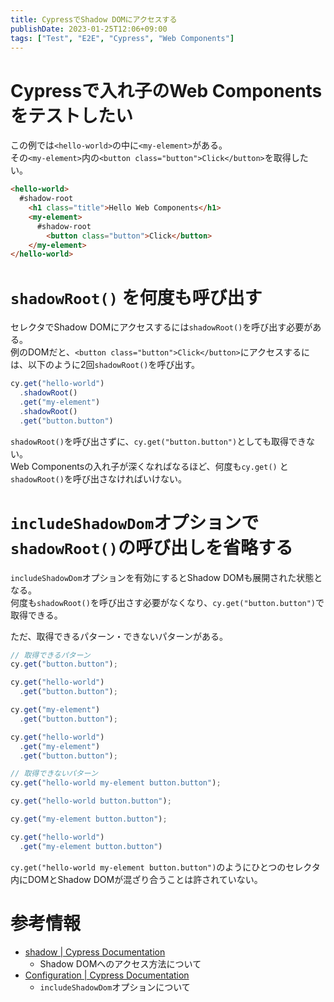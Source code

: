 ```yaml
---
title: CypressでShadow DOMにアクセスする
publishDate: 2023-01-25T12:06+09:00
tags: ["Test", "E2E", "Cypress", "Web Components"]
---
```


# Cypressで入れ子のWeb Componentsをテストしたい

この例では`<hello-world>`の中に`<my-element>`がある。  
その`<my-element>`内の`<button class="button">Click</button>`を取得したい。

```html
<hello-world>
  #shadow-root
    <h1 class="title">Hello Web Components</h1>
    <my-element>
      #shadow-root
        <button class="button">Click</button>
    </my-element>
</hello-world>
```

# `shadowRoot()` を何度も呼び出す

セレクタでShadow DOMにアクセスするには`shadowRoot()`を呼び出す必要がある。  
例のDOMだと、`<button class="button">Click</button>`にアクセスするには、以下のように2回`shadowRoot()`を呼び出す。

```typescript
cy.get("hello-world")
  .shadowRoot()
  .get("my-element")
  .shadowRoot()
  .get("button.button")
```

 `shadowRoot()`を呼び出さずに、`cy.get("button.button")`としても取得できない。  
Web Componentsの入れ子が深くなればなるほど、何度も`cy.get()` と`shadowRoot()`を呼び出さなければいけない。

# `includeShadowDom`オプションで`shadowRoot()`の呼び出しを省略する

`includeShadowDom`オプションを有効にするとShadow DOMも展開された状態となる。  
何度も`shadowRoot()`を呼び出さす必要がなくなり、`cy.get("button.button")`で取得できる。

ただ、取得できるパターン・できないパターンがある。

```typescript
// 取得できるパターン
cy.get("button.button");

cy.get("hello-world")
  .get("button.button");

cy.get("my-element")
  .get("button.button");

cy.get("hello-world")
  .get("my-element")
  .get("button.button");

// 取得できないパターン
cy.get("hello-world my-element button.button");

cy.get("hello-world button.button");

cy.get("my-element button.button");

cy.get("hello-world")
  .get("my-element button.button")
```

`cy.get("hello-world my-element button.button")`のようにひとつのセレクタ内にDOMとShadow DOMが混ざり合うことは許されていない。  

# 参考情報

- [shadow | Cypress Documentation](https://docs.cypress.io/api/commands/shadow)
  - Shadow DOMへのアクセス方法について
- [Configuration | Cypress Documentation](https://docs.cypress.io/guides/references/configuration#Global)
  -  `includeShadowDom`オプションについて
